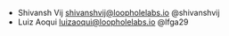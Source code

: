 - Shivansh Vij <shivanshvij@loopholelabs.io> @shivanshvij
- Luiz Aoqui <luizaoqui@loopholelabs.io> @lfga29
